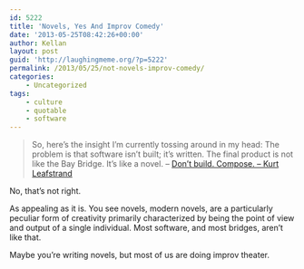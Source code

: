 ```yaml
---
id: 5222
title: 'Novels, Yes And Improv Comedy'
date: '2013-05-25T08:42:26+00:00'
author: Kellan
layout: post
guid: 'http://laughingmeme.org/?p=5222'
permalink: /2013/05/25/not-novels-improv-comedy/
categories:
    - Uncategorized
tags:
    - culture
    - quotable
    - software
---
```


> So, here’s the insight I’m currently tossing around in my head: The problem is that software isn’t built; it’s written. The final product is not like the Bay Bridge. It’s like a novel. – [Don’t build. Compose. – Kurt Leafstrand](https://medium.com/on-startups/305a31ff609)

No, that’s not right.

As appealing as it is. You see novels, modern novels, are a particularly peculiar form of creativity primarily characterized by being the point of view and output of a single individual. Most software, and most bridges, aren’t like that.

Maybe you’re writing novels, but most of us are doing improv theater.